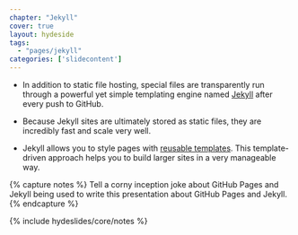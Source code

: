 ```yaml
---
chapter: "Jekyll"
cover: true
layout: hydeside
tags:
  - "pages/jekyll"
categories: ['slidecontent']
---
```


* In addition to static file hosting, special files are transparently run through a powerful yet simple templating engine named [Jekyll](https://github.com/mojombo/jekyll) after every push to GitHub.

* Because Jekyll sites are ultimately stored as static files, they are incredibly fast and scale very well.

* Jekyll allows you to style pages with [reusable templates](TODO). This template-driven approach helps you to build larger sites in a very manageable way.

{% capture notes %}
Tell a corny inception joke about GitHub Pages and Jekyll being used to write this presentation about GitHub Pages and Jekyll.
{% endcapture %}

{% include hydeslides/core/notes %}
